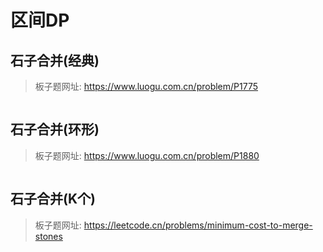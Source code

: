 # 区间DP

## 石子合并(经典)

> 板子题网址: https://www.luogu.com.cn/problem/P1775

```cpp

```

## 石子合并(环形)

> 板子题网址: https://www.luogu.com.cn/problem/P1880

```cpp

```

## 石子合并(K个)

> 板子题网址: https://leetcode.cn/problems/minimum-cost-to-merge-stones

```cpp

```
